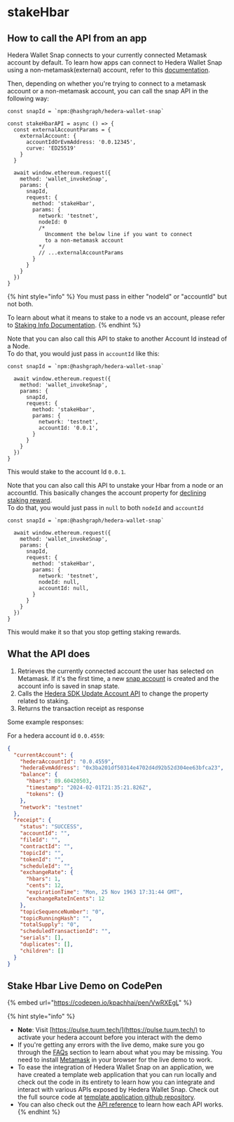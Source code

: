 # stakeHbar

## How to call the API from an app

Hedera Wallet Snap connects to your currently connected Metamask account by default. To learn how apps can connect to Hedera Wallet Snap using a non-metamask(external) account, refer to this [documentation](../#connecting-to-a-non-metamask-external-account).&#x20;

Then, depending on whether you're trying to connect to a metamask account or a non-metamask account, you can call the snap API in the following way:

```tsx
const snapId = `npm:@hashgraph/hedera-wallet-snap`

const stakeHbarAPI = async () => {
  const externalAccountParams = {
    externalAccount: {
      accountIdOrEvmAddress: '0.0.12345',
      curve: 'ED25519'
    }
  }

  await window.ethereum.request({
    method: 'wallet_invokeSnap',
    params: {
      snapId,
      request: {
        method: 'stakeHbar',
        params: {
          network: 'testnet',
          nodeId: 0
          /* 
            Uncomment the below line if you want to connect 
            to a non-metamask account
          */
          // ...externalAccountParams
        }
      }
    }
  })
}
```

{% hint style="info" %}
You must pass in either "nodeId" or "accountId" but not both.&#x20;

To learn about what it means to stake to a node vs an account, please refer to [Staking Info Documentation](https://docs.hedera.com/hedera/core-concepts/accounts/account-properties#staking).
{% endhint %}

Note that you can also call this API to stake to another Account Id instead of a Node. \
To do that, you would just pass in `accountId` like this:

```tsx
const snapId = `npm:@hashgraph/hedera-wallet-snap`

  await window.ethereum.request({
    method: 'wallet_invokeSnap',
    params: {
      snapId,
      request: {
        method: 'stakeHbar',
        params: {
          network: 'testnet',
          accountId: '0.0.1',
        }
      }
    }
  })
}
```

This would stake to the account Id `0.0.1`.

Note that you can also call this API to unstake your Hbar from a node or an accountId. This basically changes the account property for [declining staking reward](https://docs.hedera.com/hedera/core-concepts/accounts/account-properties#decline-to-earn-staking-rewards).  \
To do that, you would just pass in `null` to both `nodeId` and `accountId`

```tsx
const snapId = `npm:@hashgraph/hedera-wallet-snap`

  await window.ethereum.request({
    method: 'wallet_invokeSnap',
    params: {
      snapId,
      request: {
        method: 'stakeHbar',
        params: {
          network: 'testnet',
          nodeId: null,
          accountId: null,
        }
      }
    }
  })
}
```

This would make it so that you stop getting staking rewards.

## What the API does

1. Retrieves the currently connected account the user has selected on Metamask. If it's the first time, a new [snap account](../../snap-account.md) is created and the account info is saved in snap state.
2. Calls the [Hedera SDK Update Account API](https://docs.hedera.com/hedera/sdks-and-apis/sdks/accounts-and-hbar/update-an-account) to change the property related to staking.
3. Returns the transaction receipt as response

Some example responses:

For a hedera account id `0.0.4559`:

```json
{
  "currentAccount": {
    "hederaAccountId": "0.0.4559",
    "hederaEvmAddress": "0x3ba201df50314e4702d4d92b52d304ee63bfca23",
    "balance": {
      "hbars": 89.60420503,
      "timestamp": "2024-02-01T21:35:21.826Z",
      "tokens": {}
    },
    "network": "testnet"
  },
  "receipt": {
    "status": "SUCCESS",
    "accountId": "",
    "fileId": "",
    "contractId": "",
    "topicId": "",
    "tokenId": "",
    "scheduleId": "",
    "exchangeRate": {
      "hbars": 1,
      "cents": 12,
      "expirationTime": "Mon, 25 Nov 1963 17:31:44 GMT",
      "exchangeRateInCents": 12
    },
    "topicSequenceNumber": "0",
    "topicRunningHash": "",
    "totalSupply": "0",
    "scheduledTransactionId": "",
    "serials": [],
    "duplicates": [],
    "children": []
  }
}
```

## Stake Hbar Live Demo on CodePen

{% embed url="https://codepen.io/kpachhai/pen/VwRXEgL" %}

{% hint style="info" %}
* **Note**: Visit [https://pulse.tuum.tech/](https://pulse.tuum.tech/) to activate your hedera account before you interact with the demo
* If you're getting any errors with the live demo, make sure you go through the [FAQs](../../../basics/faqs.md) section to learn about what you may be missing. You need to install [Metamask](https://metamask.io/) in your browser for the live demo to work.&#x20;
* To ease the integration of Hedera Wallet Snap on an application, we have created a template web application that you can run locally and check out the code in its entirety to learn how you can integrate and interact with various APIs exposed by Hedera Wallet Snap. Check out the full source code at [template application github repository](https://github.com/hashgraph/hedera-metamask-snaps/tree/main/packages/hedera-wallet-snap/packages/site).
* You can also check out the [API reference](../) to learn how each API works.
{% endhint %}
